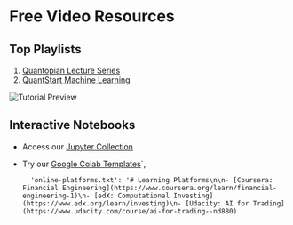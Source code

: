 # Free Video Resources

## Top Playlists
1. [Quantopian Lecture Series](https://www.youtube.com/playlist?list=PLQVvvaa0QuDcOdF96TBtRtuQksErCEBYZ)
2. [QuantStart Machine Learning](https://www.youtube.com/c/quantstart)

![Tutorial Preview](/api/placeholder/600/300)

## Interactive Notebooks
- Access our [Jupyter Collection](https://github.com/jupyter/jupyter/wiki)
- Try our [Google Colab Templates](https://colab.research.google.com)`,

        'online-platforms.txt': '# Learning Platforms\n\n- [Coursera: Financial Engineering](https://www.coursera.org/learn/financial-engineering-1)\n- [edX: Computational Investing](https://www.edx.org/learn/investing)\n- [Udacity: AI for Trading](https://www.udacity.com/course/ai-for-trading--nd880)